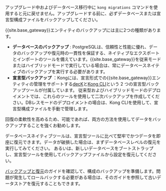 アップグレード中およびデータベース移行中に `kong migrations` コマンドを使用すると元に戻せません。アップグレードする前に、必ずデータベースまたは宣言型構成ファイルをバックアップしてください。

{{site.base_gateway}}エンティティのバックアップには主に2つの種類があります。

* **データベースのバックアップ** : PostgreSQLは、信頼性と性能に優れ、データのバックアップや復元時の一貫性を保証する、ネイティブなエクスポートとインポートのツールを備えています。{{site.base_gateway}}を従来モードまたはハイブリッドモードで実行している場合は、常にデータベースネイティブのバックアップを実行する必要があります。
* **宣言型バックアップ** ：Kongには、宣言形式での{{site.base_gateway}}エンティティの管理をサポートする[decK](/deck/)と[Kong CLI](/gateway/{{include.release}}/reference/cli/)という 2 つの宣言型バックアップツールが付属しています。 従来型およびハイブリッドモードのデプロイメントでは、これらのツールを使用して二次バックアップを作成してください。DBレスモードのデプロイメントの場合は、Kong CLIを使用して、宣言型構成ファイルを手動で管理します。

回復の柔軟性を高めるため、可能であれば、両方の方法を使用してデータをバックアップすることを強くお勧めします。

データベースネイティブツールは、宣言型ツールに比べて堅牢でかつデータを即座に復元できます。データが破損した場合は、まずデータベースレベルの復元を実行してみてください。
あるいは、新しいデータベースをブートストラップし、宣言型ツールを使用してバックアップファイルから設定を復元してください。

[バックアップと復元](/gateway/{{include.release}}/upgrade/backup-and-restore/)のガイドを確認して、構成のバックアップを準備します。問題が発生してロールバックする必要がある場合は、そのガイドを参照して古いデータストアを復元することもできます。

